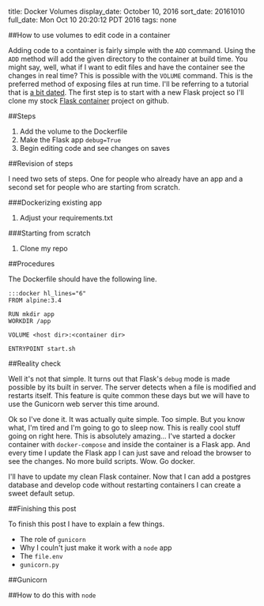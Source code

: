 title: Docker Volumes
display_date: October 10, 2016
sort_date: 20161010
full_date: Mon Oct 10 20:20:12 PDT 2016
tags: none

##How to use volumes to edit code in a container

Adding code to a container is fairly simple with the `ADD` command. Using the `ADD` method will add the given directory to the container at build time. You might say, well, what if I want to edit files and have the container see the changes in real time? This is possible with the `VOLUME` command. This is the preferred method of exposing files at run time. I'll be referring to a tutorial that is [a bit dated](http://matthewminer.com/2015/01/25/docker-dev-environment-for-web-app.html). The first step is to start with a new Flask project so I'll clone my stock [Flask container](https://github.com/mehemken/clean-flask-container) project on github. 

##Steps

1. Add the volume to the Dockerfile
1. Make the Flask app `debug=True`
1. Begin editing code and see changes on saves

##Revision of steps

I need two sets of steps. One for people who already have an app and a second set for people who are starting from scratch.

###Dockerizing existing app

1. Adjust your requirements.txt

###Starting from scratch

1. Clone my repo

##Procedures

The Dockerfile should have the following line.

    :::docker hl_lines="6"
    FROM alpine:3.4

    RUN mkdir app
    WORKDIR /app

    VOLUME <host dir>:<container dir>

    ENTRYPOINT start.sh

##Reality check

Well it's not that simple. It turns out that Flask's `debug` mode is made possible by its built in server. The server detects when a file is modified and restarts itself. This feature is quite common these days but we will have to use the Gunicorn web server this time around.

Ok so I've done it. It was actually quite simple. Too simple. But you know what, I'm tired and I'm going to go to sleep now. This is really cool stuff going on right here. This is absolutely amazing... I've started a docker container with `docker-compose` and inside the container is a Flask app. And every time I update the Flask app I can just save and reload the browser to see the changes. No more build scripts. Wow. Go docker.

I'll have to update my clean Flask container. Now that I can add a postgres database and develop code without restarting containers I can create a sweet default setup.

##Finishing this post

To finish this post I have to explain a few things.

- The role of `gunicorn`
- Why I couln't just make it work with a `node` app
- The `file.env`
- `gunicorn.py`

##Gunicorn

##How to do this with `node`


